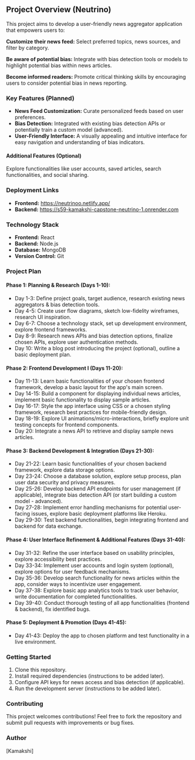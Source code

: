 ## Project Overview (Neutrino)

This project aims to develop a user-friendly news aggregator application that empowers users to:

**Customize their news feed:** Select preferred topics, news sources, and filter by category.

**Be aware of potential bias:** Integrate with bias detection tools or models to highlight potential bias within news articles.

**Become informed readers:** Promote critical thinking skills by encouraging users to consider potential bias in news reporting.

### Key Features (Planned)

- **News Feed Customization:** Curate personalized feeds based on user preferences.
- **Bias Detection:** Integrated with existing bias detection APIs or potentially train a custom model (advanced).
- **User-Friendly Interface:** A visually appealing and intuitive interface for easy navigation and understanding of bias indicators.

#### Additional Features (Optional)

Explore functionalities like user accounts, saved articles, search functionalities, and social sharing.

### Deployment Links

- **Frontend:** https://neutrinoo.netlify.app/
- **Backend:** https://s59-kamakshi-capstone-neutrino-1.onrender.com

### Technology Stack 

- **Frontend:** React 
- **Backend:** Node.js 
- **Database:** MongoDB
- **Version Control:** Git

### Project Plan

#### Phase 1: Planning & Research (Days 1-10):

- Day 1-3: Define project goals, target audience, research existing news aggregators & bias detection tools.
- Day 4-5: Create user flow diagrams, sketch low-fidelity wireframes, research UI inspiration.
- Day 6-7: Choose a technology stack, set up development environment, explore frontend frameworks.
- Day 8-9: Research news APIs and bias detection options, finalize chosen APIs, explore user authentication methods.
- Day 10: Write a blog post introducing the project (optional), outline a basic deployment plan.

#### Phase 2: Frontend Development I (Days 11-20):

- Day 11-13: Learn basic functionalities of your chosen frontend framework, develop a basic layout for the app's main screen.
- Day 14-15: Build a component for displaying individual news articles, implement basic functionality to display sample articles.
- Day 16-17: Style the app interface using CSS or a chosen styling framework, research best practices for mobile-friendly design.
- Day 18-19: Explore UI animations/micro-interactions, briefly explore unit testing concepts for frontend components.
- Day 20: Integrate a news API to retrieve and display sample news articles.

#### Phase 3: Backend Development & Integration (Days 21-30):

- Day 21-22: Learn basic functionalities of your chosen backend framework, explore data storage options.
- Day 23-24: Choose a database solution, explore setup process, plan user data security and privacy measures.
- Day 25-26: Develop backend API endpoints for user management (if applicable), integrate bias detection API (or start building a custom model - advanced).
- Day 27-28: Implement error handling mechanisms for potential user-facing issues, explore basic deployment platforms like Heroku.
- Day 29-30: Test backend functionalities, begin integrating frontend and backend for data exchange.

#### Phase 4: User Interface Refinement & Additional Features (Days 31-40):

- Day 31-32: Refine the user interface based on usability principles, explore accessibility best practices.
- Day 33-34: Implement user accounts and login system (optional), explore options for user feedback mechanisms.
- Day 35-36: Develop search functionality for news articles within the app, consider ways to incentivize user engagement.
- Day 37-38: Explore basic app analytics tools to track user behavior, write documentation for completed functionalities.
- Day 39-40: Conduct thorough testing of all app functionalities (frontend & backend), fix identified bugs.

#### Phase 5: Deployment & Promotion (Days 41-45):

- Day 41-43: Deploy the app to chosen platform and test functionality in a live environment.

### Getting Started 

1. Clone this repository.
2. Install required dependencies (instructions to be added later).
3. Configure API keys for news access and bias detection (if applicable).
4. Run the development server (instructions to be added later).

### Contributing

This project welcomes contributions! Feel free to fork the repository and submit pull requests with improvements or bug fixes.

### Author

[Kamakshi]
